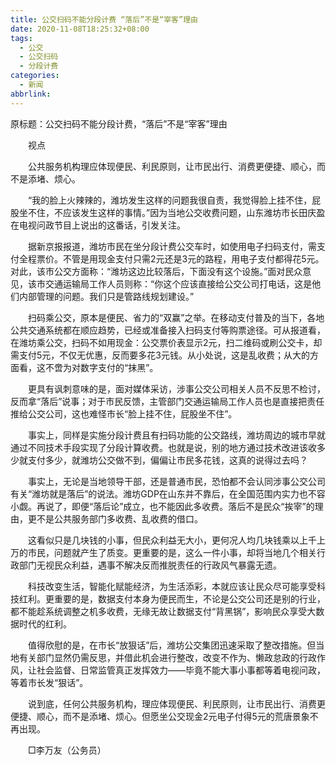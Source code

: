 ```yaml
---
title: 公交扫码不能分段计费 “落后”不是“宰客”理由
date: 2020-11-08T18:25:32+08:00
tags:
  - 公交
  - 公交扫码
  - 分段计费
categories:
  - 新闻
abbrlink:
---
```


原标题：公交扫码不能分段计费，“落后”不是“宰客”理由

　　视点

　　公共服务机构理应体现便民、利民原则，让市民出行、消费更便捷、顺心，而不是添堵、烦心。

　　“我的脸上火辣辣的，潍坊发生这样的问题我很自责，我觉得脸上挂不住，屁股坐不住，不应该发生这样的事情。”因为当地公交收费问题，山东潍坊市长田庆盈在电视问政节目上说出的这番话，引发关注。

　　据新京报报道，潍坊市民在坐分段计费公交车时，如使用电子扫码支付，需支付全程票价。不管是用现金支付只需2元还是3元的路程，用电子支付都得花5元。对此，该市公交方面称：“潍坊这边比较落后，下面没有这个设施。”面对民众意见，该市交通运输局工作人员则称：“你这个应该直接给公交公司打电话，这是他们内部管理的问题。我们只是管路线规划建设。”

　　扫码乘公交，原本是便民、省力的“双赢”之举。在移动支付普及的当下，各地公共交通系统都在顺应趋势，已经或准备接入扫码支付等购票途径。可从报道看，在潍坊乘公交，扫码不如用现金：公交票价表显示2元，扫二维码或刷公交卡，却需支付5元，不仅无优惠，反而要多花3元钱。从小处说，这是乱收费；从大的方面看，这不啻为对数字支付的“抹黑”。

　　更具有讽刺意味的是，面对媒体采访，涉事公交公司相关人员不反思不检讨，反而拿“落后”说事；对于市民反馈，主管部门交通运输局工作人员也是直接把责任推给公交公司，这也难怪市长“脸上挂不住，屁股坐不住”。

　　事实上，同样是实施分段计费且有扫码功能的公交路线，潍坊周边的城市早就通过不同技术手段实现了分段计算收费。也就是说，别的地方通过技术改进该收多少就支付多少，就潍坊公交做不到，偏偏让市民多花钱，这真的说得过去吗？

　　事实上，无论是当地领导干部，还是普通市民，恐怕都不会认同涉事公交公司有关“潍坊就是落后”的说法。潍坊GDP在山东并不靠后，在全国范围内实力也不容小觑。再说了，即便“落后论”成立，也不能因此多收费。落后不是民众“挨宰”的理由，更不是公共服务部门多收费、乱收费的借口。

　　这看似只是几块钱的小事，但民众利益无大小，更何况人均几块钱乘以上千上万的市民，问题就产生了质变。更重要的是，这么一件小事，却将当地几个相关行政部门无视民众利益，遇事不解决反而推脱责任的行政风气暴露无遗。

　　科技改变生活，智能化赋能经济，为生活添彩，本就应该让民众尽可能享受科技红利。更重要的是，数据支付本身为便民而生，不论是公交公司还是别的行业，都不能趁系统调整之机多收费，无缘无故让数据支付“背黑锅”，影响民众享受大数据时代的红利。

　　值得欣慰的是，在市长“放狠话”后，潍坊公交集团迅速采取了整改措施。但当地有关部门显然仍需反思，并借此机会进行整改，改变不作为、懒政怠政的行政作风，让社会监督、日常监管真正发挥效力——毕竟不能大事小事都等着电视问政，等着市长发“狠话”。

　　说到底，任何公共服务机构，理应体现便民、利民原则，让市民出行、消费更便捷、顺心，而不是添堵、烦心。但愿坐公交现金2元电子付得5元的荒唐景象不再出现。

　　□李万友（公务员）